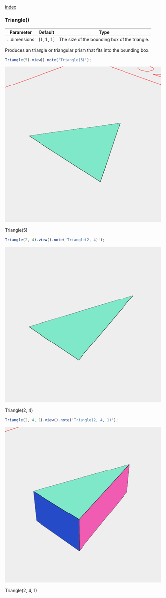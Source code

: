 [index](../../nb/api/index.md)
### Triangle()
Parameter|Default|Type
---|---|---
...dimensions|[1, 1, 1]|The size of the bounding box of the triangle.

Produces an triangle or triangular prism that fits into the bounding box.

```JavaScript
Triangle(5).view().note('Triangle(5)');
```

![Image](Triangle.md.0.png)

Triangle(5)

```JavaScript
Triangle(2, 4).view().note('Triangle(2, 4)');
```

![Image](Triangle.md.1.png)

Triangle(2, 4)

```JavaScript
Triangle(2, 4, 1).view().note('Triangle(2, 4, 1)');
```

![Image](Triangle.md.2.png)

Triangle(2, 4, 1)
